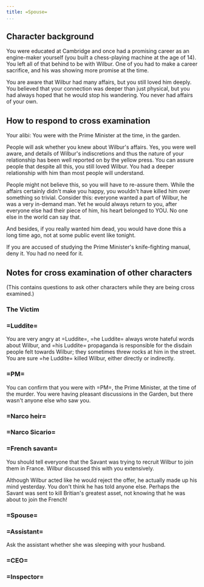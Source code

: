```yaml
---
title: =Spouse=
...
```


## Character background

You were educated at Cambridge and once had a promising career as an engine-maker yourself (you built a chess-playing machine at the age of 14).
You left all of that behind to be with Wilbur.
One of you had to make a career sacrifice, and his was showing more promise at the time. 

You are aware that Wilbur had many affairs, but you still loved him deeply. You believed that your connection was deeper than just physical, but you had always hoped that he would stop his wandering.
You never had affairs of your own.


## How to respond to cross examination

Your alibi: You were with the Prime Minister at the time, in the garden.

People will ask whether you knew about Wilbur's affairs. Yes, you were well aware, and details of Wilbur's indiscretions and thus the nature of your relationship has been well reported on by the yellow press.
You can assure people that despite all this, you still loved Wilbur.
You had a deeper relationship with him than most people will understand.

People might not believe this, so you will have to re-assure them.
While the affairs certainly didn't make you happy, you wouldn't have killed him over something so trivial.
Consider this: everyone wanted a part of Wilbur, he was a very in-demand man.
Yet he would always return to you, after everyone else had their piece of him, his heart belonged to YOU.
No one else in the world can say that.

And besides, if you really wanted him dead, you would have done this a long time ago, not at some public event like tonight.

If you are accused of studying the Prime Minister's knife-fighting manual, deny it. You had no need for it.


## Notes for cross examination of other characters
(This contains questions to ask other characters while they are being cross examined.)


### The Victim

### =Luddite=
You are very angry at =Luddite=, =he Luddite= always wrote hateful words about Wilbur, and =his Luddite= propaganda is responsible for the disdain people felt towards Wilbur; they sometimes threw rocks at him in the street.
You are sure =he Luddite= killed Wilbur, either directly or indirectly.

### =PM=
You can confirm that you were with =PM=, the Prime Minister, at the time of the murder. You were having pleasant discussions in the Garden, but there wasn't anyone else who saw you.

### =Narco heir=

### =Narco Sicario=

### =French savant=
You should tell everyone that the Savant was trying to recruit Wilbur to join them in France. 
Wilbur discussed this with you extensively.

Although Wilbur acted like he would reject the offer, he actually made up his mind yesterday. You don't think he has told anyone else. Perhaps the Savant was sent to kill Britian's greatest asset, not knowing that he was about to join the French!

### =Spouse=

### =Assistant=

Ask the assistant whether she was sleeping with your husband.

### =CEO=

### =Inspector=
